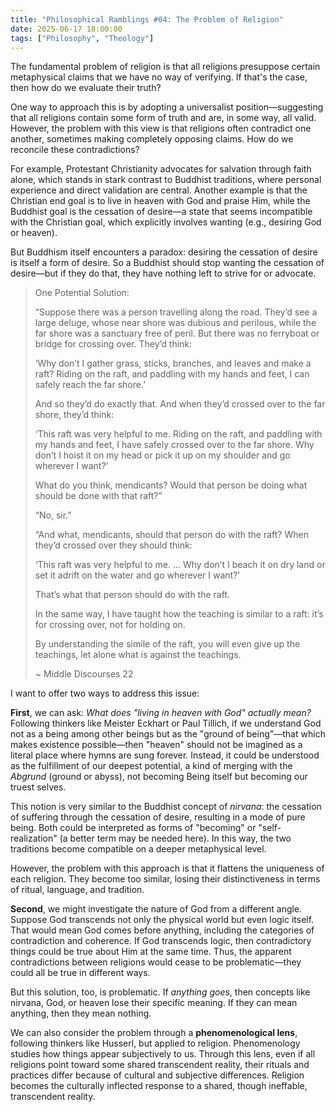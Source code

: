 ```yaml
---
title: "Philosophical Ramblings #04: The Problem of Religion"
date: 2025-06-17 18:00:00
tags: ["Philosophy", "Theology"]
---
```




The fundamental problem of religion is that all religions presuppose certain metaphysical claims that we have no way of verifying. If that's the case, then how do we evaluate their truth?

One way to approach this is by adopting a universalist position—suggesting that all religions contain some form of truth and are, in some way, all valid. However, the problem with this view is that religions often contradict one another, sometimes making completely opposing claims. How do we reconcile these contradictions?

For example, Protestant Christianity advocates for salvation through faith alone, which stands in stark contrast to Buddhist traditions, where personal experience and direct validation are central. Another example is that the Christian end goal is to live in heaven with God and praise Him, while the Buddhist goal is the cessation of desire—a state that seems incompatible with the Christian goal, which explicitly involves wanting (e.g., desiring God or heaven).

But Buddhism itself encounters a paradox: desiring the cessation of desire is itself a form of desire. So a Buddhist should stop wanting the cessation of desire—but if they do that, they have nothing left to strive for or advocate.

> One Potential Solution:
>
>
> “Suppose there was a person travelling along the road. They’d see a large deluge, whose near shore was dubious and perilous, while the far shore was a sanctuary free of peril. But there was no ferryboat or bridge for crossing over. They’d think:
>
> ‘Why don’t I gather grass, sticks, branches, and leaves and make a raft? Riding on the raft, and paddling with my hands and feet, I can safely reach the far shore.’
>
> And so they’d do exactly that. And when they’d crossed over to the far shore, they’d think:
>
> ‘This raft was very helpful to me. Riding on the raft, and paddling with my hands and feet, I have safely crossed over to the far shore. Why don’t I hoist it on my head or pick it up on my shoulder and go wherever I want?’
>
> What do you think, mendicants? Would that person be doing what should be done with that raft?”
>
>“No, sir.”
>
> “And what, mendicants, should that person do with the raft? When they’d crossed over they should think:
>
> ‘This raft was very helpful to me. … Why don’t I beach it on dry land or set it adrift on the water and go wherever I want?’
>
> That’s what that person should do with the raft.
>
> In the same way, I have taught how the teaching is similar to a raft: it’s for crossing over, not for holding on.
>
> By understanding the simile of the raft, you will even give up the teachings, let alone what is against the teachings.
>
> ~ Middle Discourses 22

I want to offer two ways to address this issue:

**First**, we can ask: *What does "living in heaven with God" actually mean?* Following thinkers like Meister Eckhart or Paul Tillich, if we understand God not as a being among other beings but as the "ground of being"—that which makes existence possible—then "heaven" should not be imagined as a literal place where hymns are sung forever. Instead, it could be understood as the fulfillment of our deepest potential, a kind of merging with the *Abgrund* (ground or abyss), not becoming Being itself but becoming our truest selves.

This notion is very similar to the Buddhist concept of *nirvana*: the cessation of suffering through the cessation of desire, resulting in a mode of pure being. Both could be interpreted as forms of "becoming" or "self-realization" (a better term may be needed here). In this way, the two traditions become compatible on a deeper metaphysical level.

However, the problem with this approach is that it flattens the uniqueness of each religion. They become too similar, losing their distinctiveness in terms of ritual, language, and tradition.

**Second**, we might investigate the nature of God from a different angle. Suppose God transcends not only the physical world but even logic itself. That would mean God comes before anything, including the categories of contradiction and coherence. If God transcends logic, then contradictory things could be true about Him at the same time. Thus, the apparent contradictions between religions would cease to be problematic—they could all be true in different ways.

But this solution, too, is problematic. If *anything goes*, then concepts like nirvana, God, or heaven lose their specific meaning. If they can mean anything, then they mean nothing.

We can also consider the problem through a **phenomenological lens**, following thinkers like Husserl, but applied to religion. Phenomenology studies how things appear subjectively to us. Through this lens, even if all religions point toward some shared transcendent reality, their rituals and practices differ because of cultural and subjective differences. Religion becomes the culturally inflected response to a shared, though ineffable, transcendent reality.
